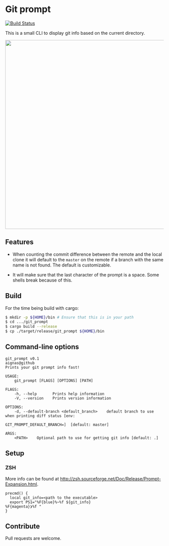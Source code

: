 # Git prompt

[![Build Status](https://travis-ci.org/aignas/git_prompt.svg?branch=master)](https://travis-ci.org/aignas/git_prompt)

This is a small CLI to display git info based on the current directory.

<a href="https://asciinema.org/a/RlvQkQ57HZ6Pcw7pNlvuLAfjd" target="_blank"><img src="https://asciinema.org/a/RlvQkQ57HZ6Pcw7pNlvuLAfjd.svg" width="600"/></a>


## Features

- When counting the commit difference between the remote and the local clone it
  will default to the `master` on the remote if a branch with the same name is
  not found.  The default is customizable.

- It will make sure that the last character of the prompt is a space.  Some
  shells break because of this.

## Build

For the time being build with cargo:

```sh
$ mkdir -p ${HOME}/bin # Ensure that this is in your path
$ cd .../git_prompt
$ cargo build --release
$ cp ./target/release/git_prompt ${HOME}/bin
```

## Command-line options

```
git_prompt v0.1
aignas@github
Prints your git prompt info fast!

USAGE:
    git_prompt [FLAGS] [OPTIONS] [PATH]

FLAGS:
    -h, --help       Prints help information
    -V, --version    Prints version information

OPTIONS:
    -d, --default-branch <default_branch>    default branch to use when printing diff status [env:
                                             GIT_PROMPT_DEFAULT_BRANCH=]  [default: master]

ARGS:
    <PATH>    Optional path to use for getting git info [default: .]
```

## Setup

### ZSH

More info can be found at <http://zsh.sourceforge.net/Doc/Release/Prompt-Expansion.html>.

```
precmd() {
  local git_info=<path to the executable>
  export PS1="%F{blue}%~%f ${git_info}
%F{magenta}❯%f "
}
```

## Contribute

Pull requests are welcome.
